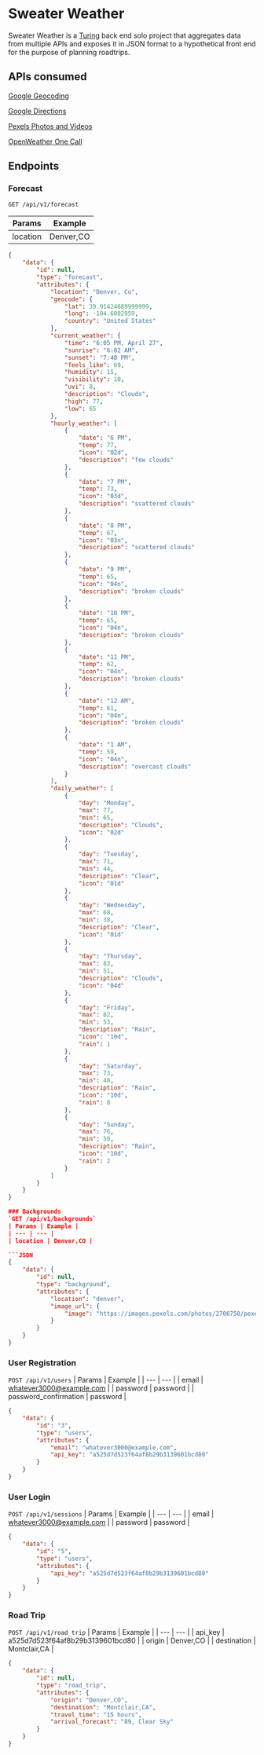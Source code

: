 # Sweater Weather
Sweater Weather is a [Turing](https://turing.io/) back end solo project that aggregates data from multiple APIs and exposes it in JSON format to a hypothetical front end for the purpose of planning roadtrips.

## APIs consumed
[Google Geocoding](https://developers.google.com/maps/documentation/geocoding/intro)

[Google Directions](https://developers.google.com/maps/documentation/directions/intro)

[Pexels Photos and Videos](https://www.pexels.com/api/documentation/)

[OpenWeather One Call](https://openweathermap.org/api/one-call-api)

## Endpoints

### Forecast
`GET /api/v1/forecast`

| Params | Example |
| --- | --- |
| location | Denver,CO |

```JSON
{
    "data": {
        "id": null,
        "type": "forecast",
        "attributes": {
            "location": "Denver, Co",
            "geocode": {
                "lat": 39.91424689999999,
                "long": -104.6002959,
                "country": "United States"
            },
            "current_weather": {
                "time": "6:05 PM, April 27",
                "sunrise": "6:02 AM",
                "sunset": "7:48 PM",
                "feels_like": 69,
                "humidity": 15,
                "visibility": 10,
                "uvi": 8,
                "description": "Clouds",
                "high": 77,
                "low": 65
            },
            "hourly_weather": [
                {
                    "date": "6 PM",
                    "temp": 77,
                    "icon": "02d",
                    "description": "few clouds"
                },
                {
                    "date": "7 PM",
                    "temp": 73,
                    "icon": "03d",
                    "description": "scattered clouds"
                },
                {
                    "date": "8 PM",
                    "temp": 67,
                    "icon": "03n",
                    "description": "scattered clouds"
                },
                {
                    "date": "9 PM",
                    "temp": 65,
                    "icon": "04n",
                    "description": "broken clouds"
                },
                {
                    "date": "10 PM",
                    "temp": 65,
                    "icon": "04n",
                    "description": "broken clouds"
                },
                {
                    "date": "11 PM",
                    "temp": 62,
                    "icon": "04n",
                    "description": "broken clouds"
                },
                {
                    "date": "12 AM",
                    "temp": 61,
                    "icon": "04n",
                    "description": "broken clouds"
                },
                {
                    "date": "1 AM",
                    "temp": 59,
                    "icon": "04n",
                    "description": "overcast clouds"
                }
            ],
            "daily_weather": [
                {
                    "day": "Monday",
                    "max": 77,
                    "min": 65,
                    "description": "Clouds",
                    "icon": "02d"
                },
                {
                    "day": "Tuesday",
                    "max": 71,
                    "min": 44,
                    "description": "Clear",
                    "icon": "01d"
                },
                {
                    "day": "Wednesday",
                    "max": 68,
                    "min": 38,
                    "description": "Clear",
                    "icon": "01d"
                },
                {
                    "day": "Thursday",
                    "max": 83,
                    "min": 51,
                    "description": "Clouds",
                    "icon": "04d"
                },
                {
                    "day": "Friday",
                    "max": 82,
                    "min": 53,
                    "description": "Rain",
                    "icon": "10d",
                    "rain": 1
                },
                {
                    "day": "Saturday",
                    "max": 73,
                    "min": 48,
                    "description": "Rain",
                    "icon": "10d",
                    "rain": 8
                },
                {
                    "day": "Sunday",
                    "max": 76,
                    "min": 50,
                    "description": "Rain",
                    "icon": "10d",
                    "rain": 2
                }
            ]
        }
    }
}

### Backgrounds
`GET /api/v1/backgrounds`
| Params | Example |
| --- | --- |
| location | Denver,CO |

```JSON
{
    "data": {
        "id": null,
        "type": "background",
        "attributes": {
            "location": "denver",
            "image_url": {
                "image": "https://images.pexels.com/photos/2706750/pexels-photo-2706750.jpeg?auto=compress&cs=tinysrgb&fit=crop&h=627&w=1200"
            }
        }
    }
}
```

### User Registration
`POST /api/v1/users`
| Params | Example |
| --- | --- |
| email | whatever3000@example.com |
| password | password |
| password_confirmation | password |

```JSON
{
    "data": {
        "id": "3",
        "type": "users",
        "attributes": {
            "email": "whatever3000@example.com",
            "api_key": "a525d7d523f64af8b29b3139601bcd80"
        }
    }
}
```

### User Login
`POST /api/v1/sessions`
| Params | Example |
| --- | --- |
| email | whatever3000@example.com |
| password | password |

```JSON
{
    "data": {
        "id": "5",
        "type": "users",
        "attributes": {
            "api_key": "a525d7d523f64af8b29b3139601bcd80"
        }
    }
}
```

### Road Trip
`POST /api/v1/road_trip`
| Params | Example |
| --- | --- |
| api_key | a525d7d523f64af8b29b3139601bcd80 |
| origin | Denver,CO |
| destination | Montclair,CA |

```JSON
{
    "data": {
        "id": null,
        "type": "road_trip",
        "attributes": {
            "origin": "Denver,CO",
            "destination": "Montclair,CA",
            "travel_time": "15 hours",
            "arrival_forecast": "89, Clear Sky"
        }
    }
}
```
